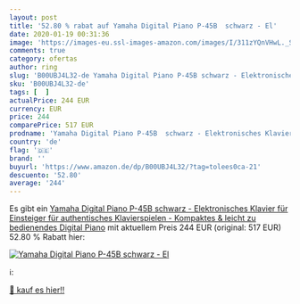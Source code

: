 ```yaml
---
layout: post
title: '52.80 % rabat auf Yamaha Digital Piano P-45B  schwarz - El'
date: 2020-01-19 00:31:36
image: 'https://images-eu.ssl-images-amazon.com/images/I/311zYQnVHwL._SL200_.jpg'
comments: true
category: ofertas
author: ring
slug: 'B00UBJ4L32-de Yamaha Digital Piano P-45B schwarz - Elektronisches...'
sku: 'B00UBJ4L32-de'
tags: [  ]
actualPrice: 244 EUR
currency: EUR
price: 244
comparePrice: 517 EUR
prodname: 'Yamaha Digital Piano P-45B  schwarz - Elektronisches Klavier für Einsteiger für authentisches Klavierspielen - Kompaktes & leicht zu bedienendes Digital Piano'
country: 'de'
flag: '🇩🇪'
brand: ''
buyurl: 'https://www.amazon.de/dp/B00UBJ4L32/?tag=tolees0ca-21'
descuento: '52.80'
average: '244'
---
```


Es gibt ein [Yamaha Digital Piano P-45B  schwarz - Elektronisches Klavier für Einsteiger für authentisches Klavierspielen - Kompaktes & leicht zu bedienendes Digital Piano](https://www.amazon.de/dp/B00UBJ4L32/?tag=tolees0ca-21) mit aktuellem Preis 244 EUR (original: 517 EUR) 52.80 % Rabatt hier:

[![Yamaha Digital Piano P-45B  schwarz - El](https://images-eu.ssl-images-amazon.com/images/I/311zYQnVHwL._SL200_.jpg)](https://www.amazon.de/dp/B00UBJ4L32/?tag=tolees0ca-21)

ℹ️:


[🛒 kauf es hier!!](https://www.amazon.de/dp/B00UBJ4L32/?tag=tolees0ca-21)
